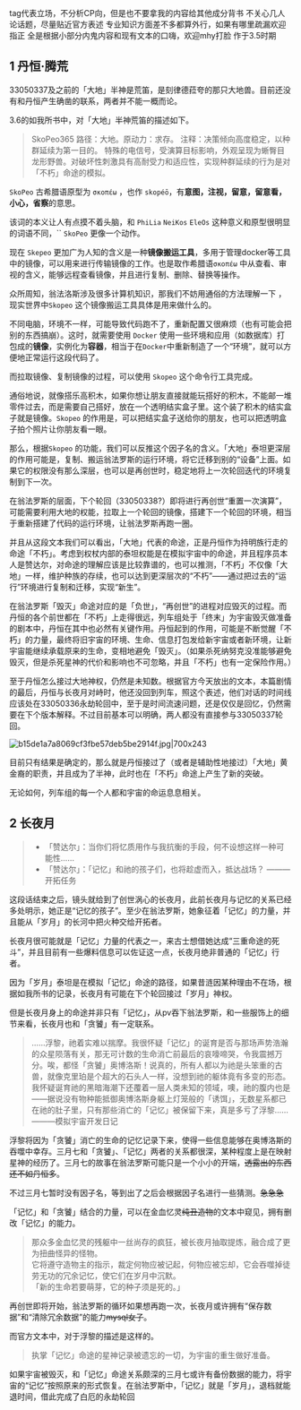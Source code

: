 
tag代表立场，不分析CP向，但是也不要拿我的内容给其他成分背书
不关心几人论话题，尽量贴近官方表述
专业知识方面差不多都算外行，如果有哪里疏漏欢迎指正
全是根据小部分内鬼内容和现有文本的口嗨，欢迎mhy打脸
作于3.5时期

## 1 丹恒·腾荒

33050337及之前的「大地」半神是荒笛，是刻律德菈夸的那只大地兽。目前还没有和丹恒产生确凿的联系，两者并不能一概而论。

3.6的如我所书中，对「大地」半神荒笛的描述如下。

> SkoPeo365
> 路径：大地。原动力：求存。
	注释：决策倾向高度稳定，以种群延续为第一目的。
	特殊的电信号，受演算目标影响，外观呈现为蜥臀目龙形野兽。对破坏性刺激具有高耐受力和适应性，实现种群延续的行为是对「不朽」命途的模拟。


`SkoPeo` 古希腊语原型为 `σκοπέω` ，也作 `skopéō`，有**意图，注视，留意，留意看，小心，省察**的意思。

该词的本义让人有点摸不着头脑，和 `PhiLia` `NeiKos` `EleOs` 这种意义和原型很明显的词语不同，``
`SkoPeo` 更像一个动作。

现在 `Skepeo` 更加广为人知的含义是一种**镜像搬运工具**，多用于管理docker等工具中的镜像，可以用来进行传输镜像的工作。也是取作希腊语`σκοπέω` 中从查看、审视的含义，能够远程查看镜像，并且进行复制、删除、替换等操作。

众所周知，翁法洛斯涉及很多计算机知识，那我们不妨用通俗的方法理解一下 ，现实世界中`Skopeo` 这个镜像搬运工具具体是用来做什么的。

不同电脑，环境不一样，可能导致代码跑不了，重新配置又很麻烦（也有可能会把别的东西搞崩）。这时，就需要使用 `Docker` 使用一些环境和应用（如数据库）打包成的**镜像**，实例化为**容器**，相当于在`Docker`中重新制造了一个“环境”，就可以方便地正常运行这段代码了。

而拉取镜像、复制镜像的过程，可以使用 `Skopeo` 这个命令行工具完成。

通俗地说，就像搭乐高积木，如果你想让朋友直接就能玩搭好的积木，不能邮一堆零件过去，而是需要自己搭好，放在一个透明结实盒子里。这个装了积木的结实盒子就是镜像。`Skopeo` 的作用是，可以把结实盒子送给你的朋友，也可以把透明盒子拍个照片让你朋友看一眼。

那么，根据`Skopeo` 的功能，我们可以反推这个因子名的含义。「大地」泰坦更深层的作用可能是，复制、搬运翁法罗斯的运行环境，将它迁移到别的“设备”上面。如果它的权限没有那么深层，也可以是再创世时，稳定地将上一次轮回迭代的环境复制到下一次。

在翁法罗斯的层面，下个轮回（33050338?）即将进行再创世“重置一次演算”，可能需要利用大地的权能，拉取上一个轮回的镜像，搭建下一个轮回的环境，相当于重新搭建了代码的运行环境，让翁法罗斯再跑一圈。

并且从这段文本我们可以看出，「大地」代表的命途，正是丹恒作为持明族行走的命途「不朽」。考虑到权杖内部的泰坦权能是在模拟宇宙中的命途，并且程序员本人是赞达尔，对命途的理解应该是比较靠谱的，也可以推测，「不朽」不仅像「大地」一样，维护种族的存续，也可以达到更深层次的“不朽”——通过把过去的“运行”环境进行复制和迁移，实现“新生”。

在翁法罗斯「毁灭」命途对应的是「负世」，“再创世”的进程对应毁灭的过程。而丹恒的各个前世都在「不朽」上走得很远，列车组处于「终末」为宇宙毁灭做准备的剧本中，丹恒在其中也必然有关键作用。丹恒起到的作用，可能是不断觉醒「不朽」的力量，最终将旧宇宙的环境、生命、信息打包发给新宇宙或者新环境，让新宇宙能继续承载原来的生命，变相地避免「毁灭」。（如果杀死纳努克没准能够避免毁灭，但是杀死星神的代价和影响也不可忽略，并且「不朽」也有一定保险作用。）

至于丹恒怎么接过大地神权，仍然是未知数。根据官方今天放出的文本，本篇剧情的最后，丹恒与长夜月对峙时，他还没回到列车，照这个表述，他们对话的时间线应该处在33050336永劫轮回中，至于是时间流速问题，还是仅仅是回忆，仍然需要在下个版本解释。不过目前基本可以明确，两人都没有直接参与33050337轮回。

![b15de1a7a8069cf3fbe57deb5be2914f.jpg|700x243](https://gitee.com/xin_accio/pic-go-images/raw/master/b15de1a7a8069cf3fbe57deb5be2914f.jpg)

目前只有结果是确定的，那么就是丹恒接过了（或者是辅助性地接过）「大地」黄金裔的职责，并且成为了半神，此时也在「不朽」命途上产生了新的突破。

无论如何，列车组的每一个人都和宇宙的命运息息相关。

## 2 长夜月

> - 「赞达尔」：当你们将忆质用作与我抗衡的手段，何不设想这样一种可能性……
> - 「赞达尔」：「记忆」和祂的孩子们，也将趁虚而入，抵达战场？
> ———开拓任务

这段话结束之后，镜头就给到了创世涡心的长夜月，此前长夜月与记忆的关系已经多处明示，她正是“记忆的孩子”。至少在翁法罗斯，她象征着「记忆」的力量，并且能从「岁月」的长河中把火种交给开拓者。

长夜月很可能就是「记忆」力量的代表之一，来古士想借她达成“三重命途的死斗”，并且目前有一些爆料信息可以佐证这一点，长夜月绝非普通的「记忆」行者。

因为「岁月」泰坦是在模拟「记忆」命途的路径，如果昔涟因某种理由不在场，根据如我所书的记录，长夜月有可能在下个轮回接过「岁月」神权。

但是长夜月身上的命途并非只有「记忆」，从pv吞下翁法罗斯，和一些服饰上的细节来看，长夜月也和「贪饕」有一定联系。

> ……浮黎，祂着实难以揣摩。我很怀疑「记忆」的诞育是否与那场声势浩瀚的众星陨落有关，那无可计数的生命消亡前最后的哀嚎啼哭，令我震撼万分。唉，都怪「贪饕」奥博洛斯！说真的，所有人都以为祂是头笨重的古兽，就像克里珀是个超大的石头人一样，没想到祂的躯体竟有多变的形态。我怀疑诞育祂的黑暗海潮下还覆着一层人类未知的领域，噢，祂的腹内也是——据说没有物种能抵御奥博洛斯身躯上灯笼般的「诱饵」，无数星系都已在祂的肚子里，只有那些消亡的「记忆」被保留下来，真是多亏了浮黎……
> ———模拟宇宙开发日记

浮黎将因为「贪饕」消亡的生命的记忆记录下来，使得一些信息能够在奥博洛斯的吞噬中幸存。三月七和「贪饕」、「记忆」两者的关系都很深，某种程度上是在映射星神的经历了。三月七的故事在翁法罗斯可能只是一个小小的开端，~~透露出的东西还不如丹恒多~~。

不过三月七暂时没有因子名，等到出了之后会根据因子名进行一些猜测。~~急急急~~

「记忆」和「贪饕」结合的力量，可以在金血忆灵~~纯丑造物~~的文本中窥见，拥有删改「记忆」的能力。

> 那众多金血忆灵的残躯中一丝尚存的疯狂，被长夜月抽取提炼，融合成了更为扭曲怪异的怪物。  
> 它将遵守造物主的指示，裁定何物应被记起，何物应被忘却，它会吞噬掉徒劳无功的冗余记忆，使它们在岁月中沉默。  
> 「新的生命若要萌芽，它的种子须是死的。」

再创世即将开始，翁法罗斯的循环如果想再跑一次，长夜月或许拥有“保存数据”和“清除冗余数据”的能力~~mysql女子~~。

而官方文本中，对于浮黎的描述是这样的。

> 执掌「记忆」命途的星神记录被遗忘的一切，为宇宙的重生做好准备。

如果宇宙被毁灭，和「记忆」命途关系颇深的三月七或许有备份数据的能力，将宇宙的“记忆”按照原来的形式恢复。在翁法罗斯中，「记忆」就是「岁月」，退档就能退时间，借此完成了白厄的永劫轮回

